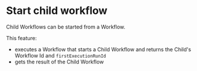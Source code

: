 # Start child workflow

Child Workflows can be started from a Workflow.

This feature: 

- executes a Workflow that starts a Child Workflow and returns the Child's Workflow Id and `firstExecutionRunId`
- gets the result of the Child Workflow